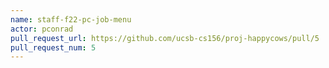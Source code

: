 ```yaml
---
name: staff-f22-pc-job-menu
actor: pconrad
pull_request_url: https://github.com/ucsb-cs156/proj-happycows/pull/5
pull_request_num: 5
---
```

